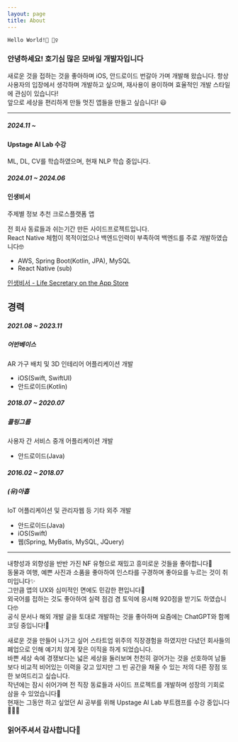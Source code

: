 ```yaml
---
layout: page
title: About
---
```


    Hello World!👋 🙋‍♀️

### 안녕하세요! 호기심 많은 모바일 개발자입니다

새로운 것을 접하는 것을 좋아하며 iOS, 안드로이드 번갈아 가며 개발해 왔습니다.
항상 사용자의 입장에서 생각하며 개발하고 싶으며, 재사용이 용이하며 효율적인 개발 스타일에 관심이 있습니다!  
앞으로 세상을 편리하게 만들 멋진 앱들을 만들고 싶습니다! 😃

***

##### 2024.11 ~

#### Upstage AI Lab 수강

ML, DL, CV를 학습하였으며, 현재 NLP 학습 중입니다.

##### 2024.01 ~ 2024.06
#### 인생비서

주제별 정보 추천 크로스플랫폼 앱

전 회사 동료들과 쉬는기간 만든 사이드프로젝트입니다.  
React Native 체험이 목적이었으나 백엔드인력이 부족하여 백엔드를 주로 개발하였습니다🤓

- AWS, Spring Boot(Kotlin, JPA), MySQL
- React Native (sub)

[인생비서 - Life Secretary on the App Store](https://apps.apple.com/kr/app/%EC%9D%B8%EC%83%9D%EB%B9%84%EC%84%9C/id6484271794)

## 경력
##### 2021.08 ~ 2023.11
##### 어반베이스

AR 가구 배치 및 3D 인테리어 어플리케이션 개발
- iOS(Swift, SwiftUI)
- 안드로이드(Kotlin)

##### 2018.07 ~ 2020.07
##### 콜링그룹

사용자 간 서비스 중개 어플리케이션 개발
- 안드로이드(Java)

##### 2016.02 ~ 2018.07
##### (유)아홉

IoT 어플리케이션 및 관리자웹 등 기타 외주 개발
- 안드로이드(Java)
- iOS(Swift)
- 웹(Spring, MyBatis, MySQL, JQuery)

***

내향성과 외향성을 반반 가진 NF 유형으로 재밌고 흥미로운 것들을 좋아합니다🙂  
동물과 여행, 예쁜 사진과 소품을 좋아하여 인스타를 구경하며 좋아요를 누르는 것이 취미입니다✨  
그만큼 앱의 UX와 심미적인 면에도 민감한 편입니다🧐  
외국어를 접하는 것도 좋아하여 실력 점검 겸 토익에 응시해 920점을 받기도 하였습니다🤓  
공식 문서나 해외 개발 글을 토대로 개발하는 것을 좋아하며 요즘에는 ChatGPT와 함께 코딩 중입니다!🔮


새로운 것을 만들어 나가고 싶어 스타트업 위주의 직장경험을 하였지만 다녔던 회사들의 폐업으로 인해 예기치 않게 잦은 이직을 하게 되었습니다.  
바쁜 세상 속에 경쟁보다는 넓은 세상을 둘러보며 천천히 걸어가는 것을 선호하여 남들보다 비교적 비어있는 이력을 갖고 있지만 그 빈 공간을 채울 수 있는 저의 다른 장점 또한 보여드리고 싶습니다.  
작년에는 잠시 쉬어가며 전 직장 동료들과 사이드 프로젝트를 개발하며 성장의 기회로 삼을 수 있었습니다🤠  
현재는 그동안 하고 싶었던 AI 공부를 위해 Upstage AI Lab 부트캠프를 수강 중입니다👩🏼‍🎨

### 읽어주셔서 감사합니다🤗
